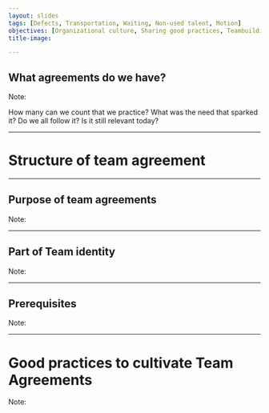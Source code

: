 ```yaml
---
layout: slides
tags: [Defects, Transportation, Waiting, Non-used talent, Motion]
objectives: [Organizational culture, Sharing good practices, Teambuilding]
title-image:

---
```


## What agreements do we have?

Note: 

How many can we count that we practice?
What was the need that sparked it?
Do we all follow it?
Is it still relevant today?

---

# Structure of team agreement

---

## Purpose of team agreements

Note:

---

## Part of Team identity

Note:

---

## Prerequisites

Note:

---

# Good practices to cultivate Team Agreements

Note:

